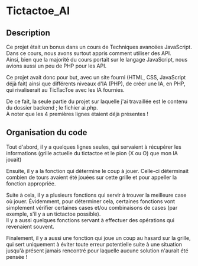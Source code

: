 # Tictactoe_AI

## Description
Ce projet était un bonus dans un cours de Techniques avancées JavaScript.  
Dans ce cours, nous avons surtout appris comment utiliser des API.  
Ainsi, bien que la majorité du cours portait sur le langage JavaScript, nous avions aussi un peu de PHP pour les API.  

Ce projet avait donc pour but, avec un site fourni (HTML, CSS, JavaScript déjà fait) ainsi que différents niveaux d'IA (PHP), de créer une IA, en PHP, qui rivaliserait au TicTacToe avec les IA fournies.  

De ce fait, la seule partie du projet sur laquelle j'ai travaillée est le contenu du dossier backend ; le fichier ai.php.  
À noter que les 4 premières lignes étaient déjà présentes !

## Organisation du code
Tout d'abord, il y a quelques lignes seules, qui servaient à récupérer les informations (grille actuelle du tictactoe et le pion (X ou O) que mon IA jouait)  

Ensuite, il y a la fonction qui détermine le coup à jouer. Celle-ci déterminait combien de tours avaient été jouées sur cette grille et pour appeller la fonction appropriée.

Suite à cela, il y a plusieurs fonctions qui servir à trouver la meilleure case où jouer. 
Évidemment, pour déterminer cela, certaines fonctions vont simplement vérifier certaines cases et/ou combinaisons de cases (par exemple, s'il y a un tictactoe possible).  
Il y a aussi quelques fonctions servant à effectuer des opérations qui revenaient souvent.  

Finalement, il y a aussi une fonction qui joue un coup au hasard sur la grille, qui sert uniquement à éviter toute erreur potentielle suite à une situation jusqu'à présent jamais rencontré pour laquelle aucune solution n'aurait été pensée !
